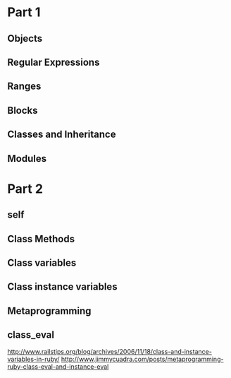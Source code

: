 # Part 1 

## Objects

## Regular Expressions

## Ranges

## Blocks

## Classes and Inheritance

## Modules

# Part 2

## self

## Class Methods

## Class variables

## Class instance variables

## Metaprogramming

## class_eval

http://www.railstips.org/blog/archives/2006/11/18/class-and-instance-variables-in-ruby/
http://www.jimmycuadra.com/posts/metaprogramming-ruby-class-eval-and-instance-eval